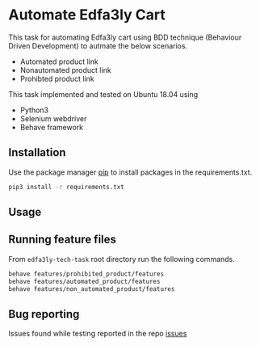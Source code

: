 # Automate Edfa3ly Cart

This task for automating Edfa3ly cart using BDD technique (Behaviour Driven Development) to autmate the below scenarios.

* Automated product link
* Nonautomated product link
* Prohibted product link

This task implemented and tested on Ubuntu 18.04 using
* Python3
* Selenium webdriver
* Behave framework


## Installation
Use the package manager [pip](https://pip.pypa.io/en/stable/) to install packages in the requirements.txt.

```bash
pip3 install -r requirements.txt
```

## Usage

## Running feature files
From `edfa3ly-tech-task` root directory run the following commands.
```bash
behave features/prohibited_product/features
behave features/automated_product/features
behave features/non_automated_product/features
```

## Bug reporting
Issues found while testing reported in the repo [issues](https://github.com/unxusr/edfa3ly/issues)

